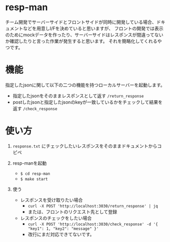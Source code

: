 # resp-man
チーム開発でサーバーサイドとフロントサイドが同時に開発している場合、ドキュメントなどを用意しI/Fを決めていると思いますが、
フロントの開発では表示のためにmockデータを作ったり、サーバーサイドはレスポンスが間違ってないか確認したりと言った作業が発生すると思います。
それを簡略化してくれるやつです。

# 機能
指定したjsonに関して以下の二つの機能を持つローカルサーバーを起動します。
- 指定したjsonをそのままレスポンスとして返す `/return_response`
- postしたjsonと指定したjsonのkeyが一致しているかをチェックして結果を返す `/check_response`

# 使い方
1. `response.txt` にチェックしたいレスポンスをそのままドキュメントからコピペ
2. resp-manを起動  
    - `$ cd resp-man`
    - `$ make start`
   
3. 使う
   - レスポンスを受け取りたい場合
      - `curl -X POST 'http://localhost:3030/return_response' | jq`
      - または、フロントのリクエスト先として登録
   - レスポンスのチェックをしたい場合
      - `curl -X POST 'http://localhost:3030/check_response' -d '{
        "key1": 1,
        "key2": "message"
        }'`
      - 改行にまだ対応できてないです。